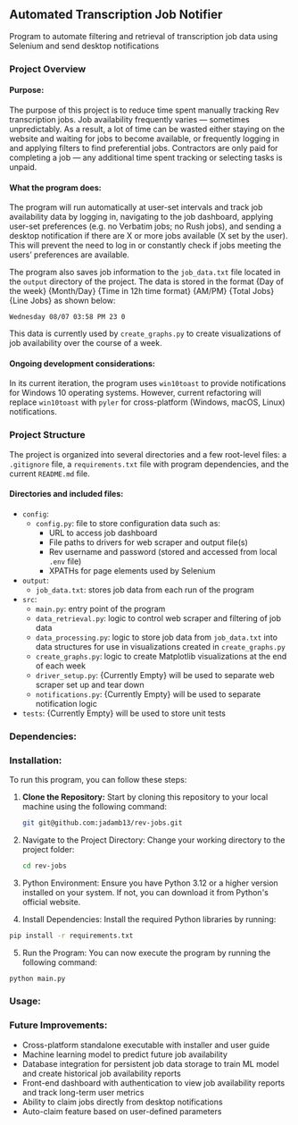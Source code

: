 ## Automated Transcription Job Notifier
Program to automate filtering and retrieval of transcription job data using Selenium and send desktop notifications 


### Project Overview

#### Purpose:
The purpose of this project is to reduce time spent manually tracking Rev transcription jobs. Job availability 
frequently varies — sometimes unpredictably. As a result, a lot of time can be wasted either staying on the website 
and waiting for jobs to become available, or frequently logging in and applying filters to find preferential jobs. 
Contractors are only paid for completing a job — any additional time spent tracking or selecting tasks is unpaid.

#### What the program does:
The program will run automatically at user-set intervals and track job availability data by logging in, navigating 
to the job dashboard, applying user-set preferences (e.g. no Verbatim jobs; no Rush jobs), and sending a desktop 
notification if there are X or more jobs available (X set by the user). This will prevent the need to log in or 
constantly check if jobs meeting the users’ preferences are available. 

The program also saves job information to the `job_data.txt` file located in the `output` directory of the project. 
The data is stored in the format {Day of the week} {Month/Day} {Time in 12h time format} {AM/PM} {Total Jobs} 
{Line Jobs} as shown below:

```
Wednesday 08/07 03:58 PM 23 0
```

This data is currently used by `create_graphs.py` to create visualizations of job availability over the course of a week.

#### Ongoing development considerations:
In its current iteration, the program uses `win10toast` to provide notifications for Windows 10 operating systems. 
However, current refactoring will replace `win10toast` with `pyler` for cross-platform (Windows, macOS, Linux) 
notifications.

### Project Structure

The project is organized into several directories and a few root-level files: a `.gitignore` file, a `requirements.txt` 
file with program dependencies, and the current `README.md` file.

#### Directories and included files:

- `config`: 
    - `config.py`: file to store configuration data such as:
      - URL to access job dashboard
      - File paths to drivers for web scraper and output file(s)
      - Rev username and password (stored and accessed from local `.env` file)
      - XPATHs for page elements used by Selenium
- `output`:
    - `job_data.txt`: stores job data from each run of the program
- `src`:
    - `main.py`: entry point of the program
    - `data_retrieval.py`: logic to control web scraper and filtering of job data
    - `data_processing.py`: logic to store job data from `job_data.txt` into data structures for use in visualizations 
created in `create_graphs.py`
    - `create_graphs.py`: logic to create Matplotlib visualizations at the end of each week
    - `driver_setup.py`: {Currently Empty} will be used to separate web scraper set up and tear down
    - `notifications.py`: {Currently Empty} will be used to separate notification logic
- `tests`: {Currently Empty} will be used to store unit tests

### Dependencies:

### Installation:

To run this program, you can follow these steps:

1. **Clone the Repository:** Start by cloning this repository to your local machine using the following command:

   ```bash
   git git@github.com:jadamb13/rev-jobs.git
   ```
2. Navigate to the Project Directory: Change your working directory to the project folder:

    ```bash
    cd rev-jobs
    ```
3. Python Environment: Ensure you have Python 3.12 or a higher version installed on your system. If not, you can 
download it from Python's official website.

4. Install Dependencies: Install the required Python libraries by running:

```bash
pip install -r requirements.txt
```


5. Run the Program: You can now execute the program by running the following command:

```bash
python main.py
```

### Usage:

### Future Improvements:
  - Cross-platform standalone executable with installer and user guide
  - Machine learning model to predict future job availability
  - Database integration for persistent job data storage to train ML model and create historical job availability reports
  - Front-end dashboard with authentication to view job availability reports and track long-term user metrics
  - Ability to claim jobs directly from desktop notifications
  - Auto-claim feature based on user-defined parameters